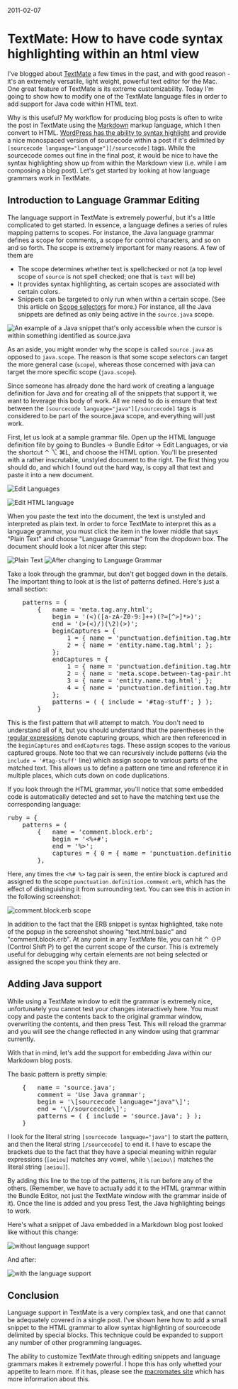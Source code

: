 2011-02-07

# TextMate: How to have code syntax highlighting within an html view
I've blogged about [TextMate][1] a few times in the past, and with good reason - it's an extremely versatile, light weight, powerful text editor for the Mac.  One great feature of TextMate is its extreme customizability.  Today I'm going to show how to modify one of the TextMate language files in order to add support for Java code within HTML text.

Why is this useful?  My workflow for producing blog posts is often to write the post in TextMate using the [Markdown][5] markup language, which I then convert to HTML.  [WordPress has the ability to syntax highlight][2] and provide a nice monospaced version of sourcecode within a post if it's delimited by `[sourcecode language="language"][/sourcecode]` tags.  While the sourcecode comes out fine in the final post, it would be nice to have the syntax highlighting show up from within the Markdown view (i.e. while I am composing a blog post).  Let's get started by looking at how language grammars work in TextMate.

## Introduction to Language Grammar Editing
The language support in TextMate is extremely powerful, but it's a little complicated to get started.  In essence, a language defines a series of rules mapping patterns to scopes.  For instance, the Java language grammar defines a scope for comments, a scope for control characters, and so on and so forth.  The scope is extremely important for many reasons.  A few of them are

* The scope determines whether text is spellchecked or not (a top level scope of `source` is not spell checked; one that is `text` will be)
* It provides syntax highlighting, as certain scopes are associated with certain colors.  
* Snippets can be targeted to only run when within a certain scope.  (See this article on [Scope selectors][3] for more.) For instance, all the Java snippets are defined as only being active in the `source.java` scope.

![An example of a Java snippet that's only accessible when the cursor is within something identified as `source.java`](http://grab.by/grabs/2fd35eadd62ad1859bf1d8921c38c285.png)

As an aside, you might wonder why the scope is called `source.java` as opposed to `java.scope`.  The reason is that some scope selectors can target the more general case (`scope`), whereas those concerned with java can target the more specific scope (`java.scope`).  

Since someone has already done the hard work of creating a language definition for Java and for creating all of the snippets that support it, we want to leverage this body of work.  All we need to do is ensure that text between the `[sourcecode language="java"][/sourcecode]` tags is considered to be part of the source.java scope, and everything will just work.

First, let us look at a sample grammar file.  Open up the HTML language definition file by going to Bundles -> Bundle Editor -> Edit Languages, or via the shortcut ⌃ ⌥ ⌘L, and choose the HTML option.  You'll be presented with a rather inscrutable, unstyled document to the right.  The first thing you should do, and which I found out the hard way, is copy all that text and paste it into a new document.  

![Edit Languages](http://grab.by/grabs/c43c0e6d669e2e94176300b34e2d98ce.png)

![Edit HTML language](http://grab.by/grabs/765ba56b006aaebd72c5571fb218da2a.png)

When you paste the text into the document, the text is unstyled and interpreted as plain text.  In order to force TextMate to interpret this as a language grammar, you must click the item in the lower middle that says "Plain Text" and choose "Language Grammar" from the dropdown box.  The document should look a lot nicer after this step:

![Plain Text](http://grab.by/grabs/5ee1cd7bce89f4e635c3b4d3ad3c317d.png)
![After changing to Language Grammar](http://grab.by/grabs/c9ca0bae04868df1f73c9cfad11cdc3e.png)

Take a look through the grammar, but don't get bogged down in the details.  The important thing to look at is the list of patterns defined.  Here's just a small section:

<div>
<pre>
    patterns = (
		{	name = 'meta.tag.any.html';
			begin = '(<)([a-zA-Z0-9:]++)(?=[^>]*></\2>)';
			end = '(>(<)/)(\2)(>)';
			beginCaptures = {
				1 = { name = 'punctuation.definition.tag.html'; };
				2 = { name = 'entity.name.tag.html'; };
			};
			endCaptures = {
				1 = { name = 'punctuation.definition.tag.html'; };
				2 = { name = 'meta.scope.between-tag-pair.html'; };
				3 = { name = 'entity.name.tag.html'; };
				4 = { name = 'punctuation.definition.tag.html'; };
			};
			patterns = ( { include = '#tag-stuff'; } );
		}
</pre>
</div>

This is the first pattern that will attempt to match.  You don't need to understand all of it, but you should understand that the parentheses in the [regular expressions][6] denote capturing groups, which are then referenced in the `beginCaptures` and `endCaptures` tags.  These assign scopes to the various captured groups.  Note too that we can recursively include patterns (via the `include = '#tag-stuff'` line) which assign scope to various parts of the matched text.  This allows us to define a pattern one time and reference it in multiple places, which cuts down on code duplications.  


If you look through the HTML grammar, you'll notice that some embedded code is automatically detected and set to have the matching text use the corresponding language:

<div><pre>
ruby = {
	patterns = (
		{	name = 'comment.block.erb';
			begin = '<%+#';
			end = '%>';
			captures = { 0 = { name = 'punctuation.definition.comment.erb'; }; };
		},
</pre>
</div>

Here, any times the `<%# %>` tag pair is seen, the entire block is captured and assigned to the scope `punctuation.definition.comment.erb`, which has the effect of distinguishing it from surrounding text.  You can see this in action in the following screenshot:

![`comment.block.erb` scope](http://grab.by/grabs/9b753b9a4bfde69a9d96bbabb2ce815f.png)

In addition to the fact that the ERB snippet is syntax highlighted, take note of the popup in the screenshot showing "text.html.basic" and "comment.block.erb".  At any point in any TextMate file, you can hit  ⌃ ⇧P (Control Shift P) to get the current scope of the cursor.  This is extremely useful for debugging why certain elements are not being selected or assigned the scope you think they are.


## Adding Java support
While using a TextMate window to edit the grammar is extremely nice, unfortunately you cannot test your changes interactively here.  You must copy and paste the contents back to the original grammar window, overwriting the contents, and then press Test.  This will reload the grammar and you will see the change reflected in any window using that grammar currently.

With that in mind, let's add the support for embedding Java within our Markdown blog posts.

The basic pattern is pretty simple:


<div>
<pre>
	{	name = 'source.java';
		comment = 'Use Java grammar';
		begin = '\[sourcecode language="java"\]';
		end = '\[/sourcecode\]';
		patterns = ( { include = 'source.java'; } );
	}
</pre>
</div>

I look for the literal string `[sourcecode language="java"]` to start the pattern, and then the literal string `[/sourcecode]` to end it.  I have to escape the brackets due to the fact that they have a special meaning within regular expressions (`[aeiou]` matches any vowel, while `\[aeiou\]` matches the literal string `[aeiou]`).

By adding this line to the top of the patterns, it is run before any of the others.  (Remember, we have to actually add it to the HTML grammar within the Bundle Editor, not just the TextMate window with the grammar inside of it).  Once the line is added and you press Test, the Java highlighting beings to work.

Here's what a snippet of Java embedded in a Markdown blog post looked like without this change:

![without language support](http://grab.by/grabs/5414e84418b86e3ea0d01076eb1cf215.png)

And after:

![with the language support](http://grab.by/grabs/f22a84961f346a11707ae9214a94a705.png)



## Conclusion
Language support in TextMate is a very complex task, and one that cannot be adequately covered in a single post.  I've shown here how to add a small snippet to the HTML grammar to allow syntax highlighting of sourcecode delimited by special blocks.  This technique could be expanded to support any number of other programming languages.  

The ability to customize TextMate through editing snippets and language grammars makes it extremely powerful.  I hope this has only whetted your appetite to learn more.  If it has, please see the [macromates site][4] which has more information about this.



[1]:http://developmentality.wordpress.com/tag/textmate/
[2]:http://en.support.wordpress.com/code/posting-source-code/
[3]:http://manual.macromates.com/en/scope_selectors
[4]:http://manual.macromates.com/en/language_grammars
[5]:http://daringfireball.net/projects/markdown/
[6]:http://en.wikipedia.org/wiki/Regular_expression